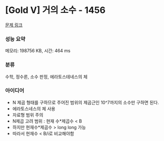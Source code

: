 # [Gold V] 거의 소수 - 1456 

[문제 링크](https://www.acmicpc.net/problem/1456) 

### 성능 요약

메모리: 198756 KB, 시간: 464 ms

### 분류

수학, 정수론, 소수 판정, 에라토스테네스의 체

### 아이디어

- N 제곱 형태를 구하므로 주어진 범위의 제곱근인 10^7까지의 소수만 구하면 된다.
- 에라토스네스의 체 사용
- 자료형 범위 주의
 - N제곱 고려 범위 : 현재 수*제곱수 < B
 - 하지만 현재수*제곱수 > long long 가능
 - 따라서 현재수 < B/i로 비교해야함
